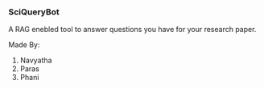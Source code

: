 ### SciQueryBot
A RAG enebled tool to answer questions you have for your research paper.

Made By:
1. Navyatha
2. Paras
3. Phani
